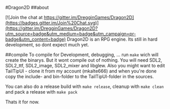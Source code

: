 #Dragon2D 
##about

[![Join the chat at https://gitter.im/DregginGames/Dragon2D](https://badges.gitter.im/Join%20Chat.svg)](https://gitter.im/DregginGames/Dragon2D?utm_source=badge&utm_medium=badge&utm_campaign=pr-badge&utm_content=badge)
Dragon2D is an RPG engine. Its still in hard development, so dont expect much yet.

##compile
To compile for Development, debugging, ... run `make` wich will create the binarys.
But it wont compile out of nothing. You will need SDL2, SDL2_ttf, SDL2_image, SDL2_mixer and libglew. 
Also you might want to edit TailTipUI - clone it from my account (mkalte666) and when you're done copy the include- and bin-folder to the TailTipUI-folder in the sources.

You can also do a release build with `make release`, cleanup with `make clean` and pack a release with `make pack`

Thats it for now.



